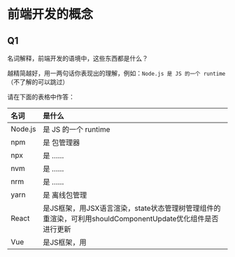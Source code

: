 # 前端开发的概念

## Q1

名词解释，前端开发的语境中，这些东西都是什么？

越精简越好，用一两句话你表现出的理解，例如：`Node.js 是 JS 的一个 runtime`  
（不了解的可以跳过）

请在下面的表格中作答：

| 名词           | 是什么               |
| :------------- | :------------------- |
| Node.js        | 是 JS 的一个 runtime |
| npm            | 是 包管理器          |
| npx            | 是 ……                |
| nvm            | 是 ……                |
| nrm            | 是 ……                |
| yarn           | 是 离线包管理        |
| React          | 是JS框架，用JSX语言渲染，state状态管理树管理组件的重渲染，可利用shouldComponentUpdate优化组件是否进行更新         |
| Vue            | 是JS框架，用<template>模板渲染,监听实例中的data变化来改变组件渲染，利用vuex通信，提交action,改变data中的属性值 |
| Flux           | 是 ……                |
| Mobx           | 是 ……                |
| MVVM           | 是新的框架设计模式，viewmodel将view的改动同步到model数据层，同时将model层的数据变化同步到view，做出视图更新 |
| TDD            | 是 ……                |
| Jest/Mocha     | 是 ……                |
| node_modules   | 是项目依赖的各种包集合              |
| package.json   | 是项目依赖配置             |
| ECMAScript     | 是js脚本语言，es5        |
| Electron       | 是用于桌面客户端开发               |
| Babel          | 是将es6+语法编译成浏览器能识别的依赖          |
| Webpack        | 是打包管理，可配置入口文件、出口文件、模块依赖、开发测试环境等        |
| SSR            | 是服务端渲染        |
| BFF            | 是 ……                |
| Serverless     | 是 ……                |
| PWA            | 是 ……                |
| V8             | 是 ……                |
| libuv          | 是 ……                |
| Stack Overflow | 是 ……                |
| Deno           | 是 ……                |

## Q2

你平时从哪里了解前端的技术生态？
只需列出 3~10 条即可

例如：

> - Youtube 的几个频道: Fireship、Traversy Media、DesignCourse …
> - 掘金、知乎

答：前端之巅、简书、csdn、SegmentFault、stack overflow
